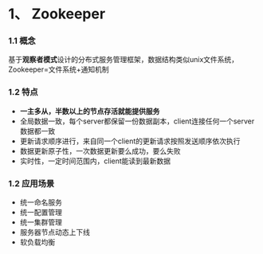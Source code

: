 # 1、 Zookeeper
### 1.1 概念
基于**观察者模式**设计的分布式服务管理框架，数据结构类似unix文件系统，Zookeeper=文件系统+通知机制
### 1.2 特点
- **一主多从，半数以上的节点存活就能提供服务**
- 全局数据一致，每个server都保留一份数据副本，client连接任何一个server数据都一致
- 更新请求顺序进行，来自同一个client的更新请求按照发送顺序依次执行
- 数据更新原子性，一次数据更新要么成功，要么失败
- 实时性，一定时间范围内，client能读到最新数据
### 1.2 应用场景
- 统一命名服务
- 统一配置管理
- 统一集群管理
- 服务器节点动态上下线
- 软负载均衡
